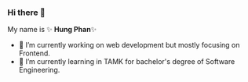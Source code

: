 ### Hi there 👋
My name is ✨ **Hung Phan**✨

- 🔭 I’m currently working on web development but mostly focusing on Frontend.
- 🌱 I’m currently learning in TAMK for bachelor's degree of Software Engineering.

<!--
**winphan199/winphan199** is a ✨ _special_ ✨ repository because its `README.md` (this file) appears on your GitHub profile.

- 🔭 I’m currently working on web development but mostly focusing on Frontend.
- 🌱 I’m currently learning in TAMK for bachelor's degree of Software Engineering.
- ⚡ Fun fact: I mainly work with Frontend but sometimes Backend to serve some specific work.
-->
